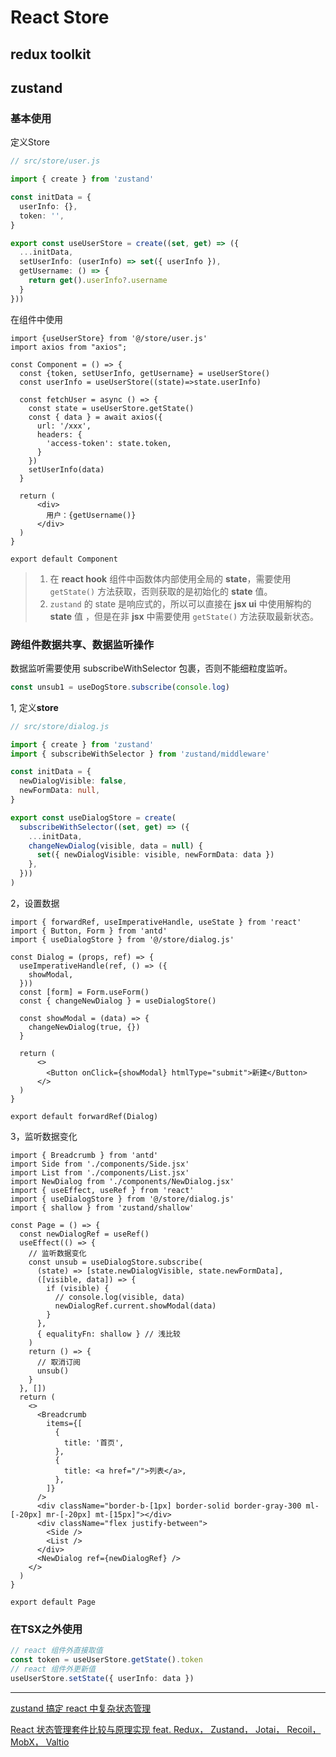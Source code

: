 # React Store

## redux toolkit

## zustand

### 基本使用

定义Store

```ts
// src/store/user.js

import { create } from 'zustand'

const initData = {
  userInfo: {},
  token: '',
}

export const useUserStore = create((set, get) => ({
  ...initData,
  setUserInfo: (userInfo) => set({ userInfo }),
  getUsername: () => {
    return get().userInfo?.username
  }
}))
```

在组件中使用

```tsx
import {useUserStore} from '@/store/user.js'
import axios from "axios";

const Component = () => {
  const {token, setUserInfo, getUsername} = useUserStore()
  const userInfo = useUserStore((state)=>state.userInfo)

  const fetchUser = async () => {
    const state = useUserStore.getState()
    const { data } = await axios({
      url: '/xxx',
      headers: {
        'access-token': state.token,
      }
    })
    setUserInfo(data)
  }

  return (
      <div>
        用户：{getUsername()}
      </div>
  )
}

export default Component
```

> 1. 在 **react hook** 组件中函数体内部使用全局的 **state**，需要使用 `getState()` 方法获取，否则获取的是初始化的 **state** 值。
> 2. `zustand` 的 state 是响应式的，所以可以直接在 **jsx ui** 中使用解构的 **state** 值 ，但是在非 **jsx** 中需要使用 `getState()` 方法获取最新状态。

### 跨组件数据共享、数据监听操作

数据监听需要使用 subscribeWithSelector 包裹，否则不能细粒度监听。

```js
const unsub1 = useDogStore.subscribe(console.log)
```

1, 定义**store**

```ts
// src/store/dialog.js

import { create } from 'zustand'
import { subscribeWithSelector } from 'zustand/middleware'

const initData = {
  newDialogVisible: false,
  newFormData: null,
}

export const useDialogStore = create(
  subscribeWithSelector((set, get) => ({
    ...initData,
    changeNewDialog(visible, data = null) {
      set({ newDialogVisible: visible, newFormData: data })
    },
  }))
)
```

2，设置数据

```tsx
import { forwardRef, useImperativeHandle, useState } from 'react'
import { Button, Form } from 'antd'
import { useDialogStore } from '@/store/dialog.js'

const Dialog = (props, ref) => {
  useImperativeHandle(ref, () => ({
    showModal,
  }))
  const [form] = Form.useForm()
  const { changeNewDialog } = useDialogStore()

  const showModal = (data) => {
    changeNewDialog(true, {})
  }

  return (
      <>
        <Button onClick={showModal} htmlType="submit">新建</Button>
      </>
  )
}

export default forwardRef(Dialog)
```

3，监听数据变化

```tsx
import { Breadcrumb } from 'antd'
import Side from './components/Side.jsx'
import List from './components/List.jsx'
import NewDialog from './components/NewDialog.jsx'
import { useEffect, useRef } from 'react'
import { useDialogStore } from '@/store/dialog.js'
import { shallow } from 'zustand/shallow'

const Page = () => {
  const newDialogRef = useRef()
  useEffect(() => {
    // 监听数据变化
    const unsub = useDialogStore.subscribe(
      (state) => [state.newDialogVisible, state.newFormData],
      ([visible, data]) => {
        if (visible) {
          // console.log(visible, data)
          newDialogRef.current.showModal(data)
        }
      },
      { equalityFn: shallow } // 浅比较
    )
    return () => {
      // 取消订阅
      unsub()
    }
  }, [])
  return (
    <>
      <Breadcrumb
        items={[
          {
            title: '首页',
          },
          {
            title: <a href="/">列表</a>,
          },
        ]}
      />
      <div className="border-b-[1px] border-solid border-gray-300 ml-[-20px] mr-[-20px] mt-[15px]"></div>
      <div className="flex justify-between">
        <Side />
        <List />
      </div>
      <NewDialog ref={newDialogRef} />
    </>
  )
}

export default Page
```

### 在**TSX**之外使用

```ts
// react 组件外直接取值
const token = useUserStore.getState().token
// react 组件外更新值
useUserStore.setState({ userInfo: data })
```

---

[zustand 搞定 react 中复杂状态管理](https://www.tiven.cn/p/fb3cbc64/)

[React 状态管理套件比较与原理实现 feat. Redux， Zustand， Jotai， Recoil， MobX， Valtio](https://medium.com/%E6%89%8B%E5%AF%AB%E7%AD%86%E8%A8%98/a-comparison-of-react-state-management-libraries-ba61db07332b)
